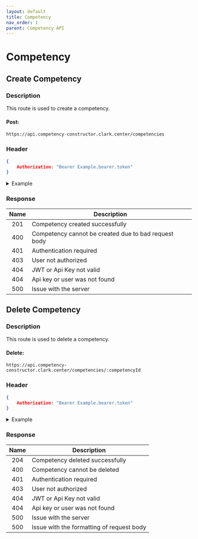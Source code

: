 ```yaml
---
layout: default
title: Competency
nav_order: 1
parent: Competency API
---
```

# Competency

## Create Competency

### Description
This route is used to create a competency.

#### Post: 
```http
https://api.competency-constructor.clark.center/competencies
```

### Header
```json
{
    Authorization: "Bearer Example.bearer.token"
}
```

<details closed markdown="block">
  <summary>
    Example
  </summary>

  ### Example Curl request
```bash
curl -X POST \
  -H "Content-Type: application/json" \
  -H "Authorization": "Bearer Example.bearer.token" \
  -L "https://api.competency-constructor.clark.center/competencies/6112745b84804cf5833aa94c/competency"
```
</details>

### Response

| Name | Description |
|:----:|----|
| 201 | Competency created successfully |
| 400 | Competency cannot be created due to bad request body |
| 401 | Authentication required |
| 403 | User not authorized |
| 404 | JWT or Api Key not valid |
| 404 | Api key or user was not found |
| 500 | Issue with the server |

## Delete Competency

### Description
This route is used to delete a competency.

#### Delete:
```http
https://api.competency-constructor.clark.center/competencies/:competencyId
```

### Header
```json
{
    Authorization: "Bearer Example.bearer.token"
}
```

<details closed markdown="block">
  <summary>
    Example
  </summary>

  ### Example Curl request
```bash
curl -X DELETE \
  -H "Content-Type: application/json" \
  -H "Authorization": "Bearer Example.bearer.token" \
  -L "https://api.competency-constructor.clark.center/competencies/6112745b84804cf5833aa94c/competency"
```
</details>

### Response

| Name | Description |
|:----:|----|
| 204 | Competency deleted successfully |
| 400 | Competency cannot be deleted |
| 401 | Authentication required |
| 403 | User not authorized |
| 404 | JWT or Api Key not valid |
| 404 | Api key or user was not found |
| 500 | Issue with the server |
| 500 | Issue with the formatting of request body |